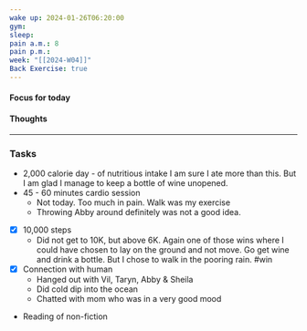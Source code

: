 ```yaml
---
wake up: 2024-01-26T06:20:00
gym: 
sleep: 
pain a.m.: 8
pain p.m.: 
week: "[[2024-W04]]"
Back Exercise: true
---
```

#### Focus for today


#### Thoughts


-----
### Tasks 


- 2,000 calorie day - of nutritious intake
	I am sure I ate more than this. But I am glad I manage to keep a bottle of wine unopened. 
- 45 - 60 minutes cardio session
	- Not today. Too much in pain. Walk was my exercise
	- Throwing Abby around definitely was not a good idea. 
- [x] 10,000 steps 
	- Did not get to 10K, but above 6K. Again one of those wins where I could have chosen to lay on the ground and not move. Go get wine and drink a bottle. But I chose to walk in the pooring rain. #win
- [x] Connection with human
	- Hanged out with Vil, Taryn, Abby & Sheila 
	- Did cold dip into the ocean
	- Chatted with mom who was in a very good mood
- Reading of non-fiction
